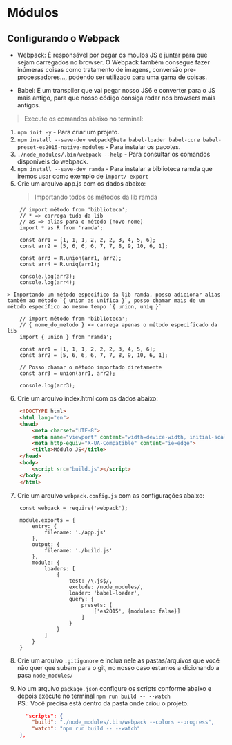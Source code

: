 # Módulos

## Configurando o Webpack

- Webpack: É responsável por pegar os móulos JS e juntar para que sejam carregados no browser. O Webpack também consegue fazer inúmeras coisas como tratamento de imagens, conversão pre-processadores..., podendo ser utilizado para uma gama de coisas.

- Babel: É um transpiler que vai pegar nosso JS6 e converter para o JS mais antigo, para que nosso código consiga rodar nos browsers mais antigos.

>  Execute os comandos abaixo no terminal:

1. `npm init -y` - Para criar um projeto.
2. `npm install --save-dev webpack@beta babel-loader babel-core babel-preset-es2015-native-modules` - Para instalar os pacotes.
3. `./node_modules/.bin/webpack --help` - Para consultar os comandos disponíveis do webpack.
4. `npm install --save-dev ramda` - Para instalar a biblioteca ramda que iremos usar como exemplo de `import/ export` 
5. Crie um arquivo app.js com os dados abaixo:
    > Importando todos os métodos da lib ramda
```JS
    // import método from 'biblioteca';
    // * => carrega tudo da lib
    // as => alias para o método (novo nome)
    import * as R from 'ramda';

    const arr1 = [1, 1, 1, 2, 2, 2, 3, 4, 5, 6];
    const arr2 = [5, 6, 6, 6, 7, 7, 8, 9, 10, 6, 1];

    const arr3 = R.union(arr1, arr2);
    const arr4 = R.uniq(arr1);

    console.log(arr3);
    console.log(arr4);
```
    > Importando um método específico da lib ramda, posso adicionar alias também ao método `{ union as unifica }`, posso chamar mais de um método específico ao mesmo tempo `{ union, uniq }`
```JS
    // import método from 'biblioteca';
    // { nome_do_metodo } => carrega apenas o método especificado da lib
    import { union } from 'ramda';

    const arr1 = [1, 1, 1, 2, 2, 2, 3, 4, 5, 6];
    const arr2 = [5, 6, 6, 6, 7, 7, 8, 9, 10, 6, 1];

    // Posso chamar o método importado diretamente
    const arr3 = union(arr1, arr2);

    console.log(arr3);
```

6. Crie um arquivo index.html com os dados abaixo:

```HTML
    <!DOCTYPE html>
    <html lang="en">
    <head>
        <meta charset="UTF-8">
        <meta name="viewport" content="width=device-width, initial-scale=1.0">
        <meta http-equiv="X-UA-Compatible" content="ie=edge">
        <title>Módulo JS</title>
    </head>
    <body>
        <script src="build.js"></script>
    </body>
    </html>
```

7. Crie um arquivo `webpack.config.js` com as configurações abaixo:

```JS
    const webpack = require('webpack');

    module.exports = {
        entry: {
            filename: './app.js'
        },
        output: {
            filename: './build.js'
        },
        module: {
            loaders: [
                {
                    test: /\.js$/,
                    exclude: /node_modules/,
                    loader: 'babel-loader',
                    query: {
                        presets: [
                            ['es2015', {modules: false}]
                        ]
                    }
                }
            ]
        }
    }
```
8. Crie um arquivo `.gitigonore` e inclua nele as pastas/arquivos que você não quer que subam para o git, no nosso caso estamos a dicionando a pasa `node_modules/`

9. No um arquivo `package.json` configure os scripts conforme abaixo e depois execute no terminal `npm run build -- --watch` </br>
PS.: Você precisa está dentro da pasta onde criou o projeto.

```JSON
      "scripts": {
        "build": "./node_modules/.bin/webpack --colors --progress",
        "watch": "npm run build -- --watch"
    },
```

